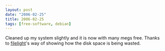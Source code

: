 ```yaml
---
layout: post
date: "2006-02-25"
title: 2006-02-25
tags: [free-software, debian]
---
```

Cleaned up my system slightly and it is now with many megs free.
Thanks to [filelight](http://packages.debian.org/filelight)'s way
of showing how the disk space is being wasted.


